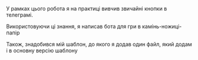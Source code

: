 <p>У рамках цього робота я на практиці вивчив звичайні кнопки в телеграмі.</p>
<p>Використовуючи ці знання, я написав бота для гри в камінь-ножиці-папір</p>
<p>Також, знадобився мій шаблон, до якого я додав один файл, який додам і в основну версію шаблону</p>
